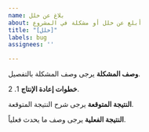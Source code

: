 ```yaml
---
name: بلاغ عن خلل
about: أبلغ عن خلل أو مشكلة في المشروع
title: "[خلل]"
labels: bug
assignees: ''

---
```


**وصف المشكلة**
يرجى وصف المشكلة بالتفصيل.

**خطوات إعادة الإنتاج**
1. 
2. 

**النتيجة المتوقعة**
يرجى شرح النتيجة المتوقعة.

**النتيجة الفعلية**
يرجى وصف ما يحدث فعلياً.

